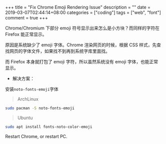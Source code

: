 +++
title = "Fix Chrome Emoji Rendering Issue"
description = ""
date = 2019-03-07T02:44:14+08:00
categories = ["coding"]
tags = ["web", "font"]
comment = true
+++

Chrome/Chromium 下部分 emoji 符号显示出来怎么是小方块？而同样的字符在 Firefox 能正常显示。

<!--more-->

原因是系统缺少了 emoji 字体。Chrome 渲染网页的时候，根据 CSS 样式，先查找网页的字体文件，如果找不到再到系统字库里面找。

而 Firefox 本身就打包了 emoji 字符，所以虽然系统没有 emoji 字体，也能正常显示。

- 解决方案：

安装`noto-fonts-emoji`字体

> ArchLinux

```bash
sudo pacman -S noto-fonts-emoji
```

> Ubuntu

```bash
sudo apt install fonts-noto-color-emoji
```

Restart Chrome, or restart PC.
